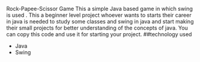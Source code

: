 Rock-Papee-Scissor Game
This a simple Java based game in which swing is used . This a beginner level project whoever wants to starts their career in java is needed to study some classes and swing in java and start making their small projects for better understanding of the concepts of java.
You can copy this code and use it for starting your project.
##technology used
- Java
- Swing
  
